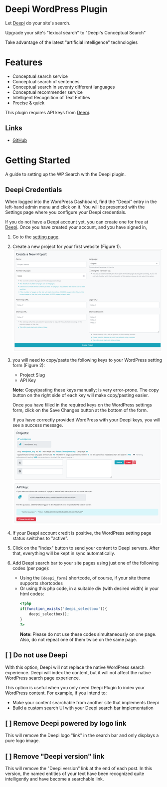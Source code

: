 # Deepi WordPress Plugin

Let [Deepi](https://deepi.ir/en/landing/?ref=wp) do your site's search.

Upgrade your site's "lexical search" to "Deepi's Conceptual Search"

Take advantage of the latest "artificial intelligence" technologies

# Features

- Conceptual search service
- Conceptual search of sentences
- Conceptual search in seventy different languages
- Conceptual recommender service
- Intelligent Recognition of Text Entities
- Precise & quick

This plugin requires API keys from [Deepi](https://deepi.ir/en/landing/?ref=wp).

## Links

- [GitHub](https://github.com/deepindexer/deepi-wp)

# Getting Started

A guide to setting up the WP Search with the Deepi plugin.

## Deepi Credentials

When logged into the WordPress Dashboard, find the "Deepi" entry in the left-hand admin menu and click on it. You will
be presented with the Settings page where you configure your Deepi credentials.

If you do not have a Deepi account yet, you can create one for free at [Deepi](https://deepi.ir/en/landing/?ref=wp). Once you have
created your account, and you have signed in,

1. Go to the [setting page](https://www.deepi.ir/dashboard/setting/).
2. Create a new project for your first website (Figure 1).
   ![Deepi Setting Page > Create New Project](resources/img/project.png)

3. you will need to copy/paste the following keys to your WordPress setting form (Figure 2):
    * Project Slug
    * API Key

   **Note**: Copy/pasting these keys manually; is very error-prone. The copy button on the right side of each key will
   make copy/pasting easier.

   Once you have filled in the required keys on the WordPress settings form, click on the Save Changes button at the
   bottom of the form.

   If you have correctly provided WordPress with your Deepi keys, you will see a success message.
   ![Deepi Setting Page > Project Slug & API Key](resources/img/keys.png)
4. If your Deepi account credit is positive, the WordPress setting page status switches to "active".

5. Click on the "Index" button to send your content to Deepi servers. After that, everything will be kept in sync
   automatically.
6. Add Deepi search bar to your site pages using just one of the following codes (per page):
    * Using the `[deepi_form]` shortcode, of course, if your site theme supports shortcodes
    * Or using this php code, in a suitable div (with desired width) in your html codes:
      ```php
      <?php 
      if(function_exists('deepi_selectbox')){
          deepi_selectbox();
      }
      ?>
      ```
      **Note**: Please do not use these codes simultaneously on one page. Also, do not repeat one of them twice on the
      same page.

## [ ] Do not use Deepi

With this option, Deepi will not replace the native WordPress search experience. Deepi will index the content, but it
will not affect the native WordPress search page experience.

This option is useful when you only need Deepi Plugin to index your WordPress content. For example, if you intend to:

* Make your content searchable from another site that implements Deepi
* Build a custom search UI with your Deepi search bar implementation

## [ ] Remove Deepi powered by logo link

This will remove the Deepi logo "link" in the search bar and only displays a pure logo image.

## [ ] Remove "Deepi version" link

This will remove the "Deepi version" link at the end of each post. In this version, the named entities of your text have
been recognized quite intelligently and have become a searchable link.
